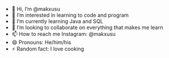 - 👋 Hi, I’m @makxusu
- 👀 I’m interested in learning to code and program
- 🌱 I’m currently learning Java and SQL
- 💞️ I’m looking to collaborate on everything that makes me learn
- 📫 How to reach me Instagram: @makxusu
- 😄 Pronouns: He/him/his
- ⚡ Random fact: I love cooking

<!---
makxusu/makxusu is a ✨ special ✨ repository because its `README.md` (this file) appears on your GitHub profile.
You can click the Preview link to take a look at your changes.
--->
